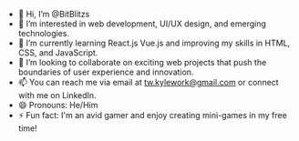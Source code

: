 - 👋 Hi, I’m @BitBlitzs
- 👀 I’m interested in web development, UI/UX design, and emerging technologies.
- 🌱 I’m currently learning React.js Vue.js and improving my skills in HTML, CSS, and JavaScript.
- 💞️ I’m looking to collaborate on exciting web projects that push the boundaries of user experience and innovation.
- 📫 You can reach me via email at tw.kylework@gmail.com or connect with me on LinkedIn.
- 😄 Pronouns: He/Him
- ⚡ Fun fact: I'm an avid gamer and enjoy creating mini-games in my free time!

<!---
BitBlitzs/BitBlitzs is a ✨ special ✨ repository because its `README.md` (this file) appears on your GitHub profile.
You can click the Preview link to take a look at your changes.
--->
